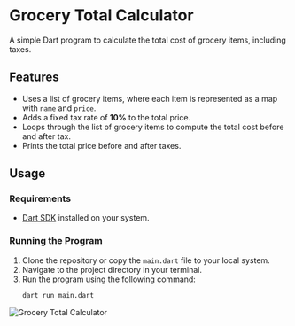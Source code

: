 # Grocery Total Calculator

A simple Dart program to calculate the total cost of grocery items, including taxes.

## Features

- Uses a list of grocery items, where each item is represented as a map with `name` and `price`.
- Adds a fixed tax rate of **10%** to the total price.
- Loops through the list of grocery items to compute the total cost before and after tax.
- Prints the total price before and after taxes.

## Usage

### Requirements

- [Dart SDK](https://dart.dev/get-dart) installed on your system.

### Running the Program

1. Clone the repository or copy the `main.dart` file to your local system.
2. Navigate to the project directory in your terminal.
3. Run the program using the following command:
   ```bash
   dart run main.dart
![Grocery Total Calculator](https://github.com/user-attachments/assets/4eda91e9-8ce6-4b5c-a1d2-2996a6b2ed10)
